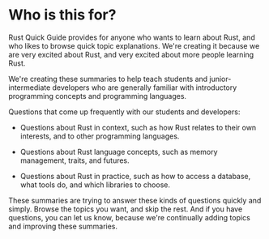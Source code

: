 # Who is this for?

Rust Quick Guide provides for anyone who wants to learn about Rust, and who likes to browse quick topic explanations. We're creating it because we are very excited about Rust, and very excited about more people learning Rust.

We're creating these summaries to help teach students and junior-intermediate developers who are generally familiar with introductory programming concepts and programming languages.

Questions that come up frequently with our students and developers:

* Questions about Rust in context, such as how Rust relates to their own interests, and to other programming languages.

* Questions about Rust language concepts, such as memory management, traits, and futures.

* Questions about Rust in practice, such as how to access a database, what tools do, and which libraries to choose.

These summaries are trying to answer these kinds of questions quickly and simply. Browse the topics you want, and skip the rest. And if you have questions, you can let us know, because we're continually adding topics and improving these summaries.

